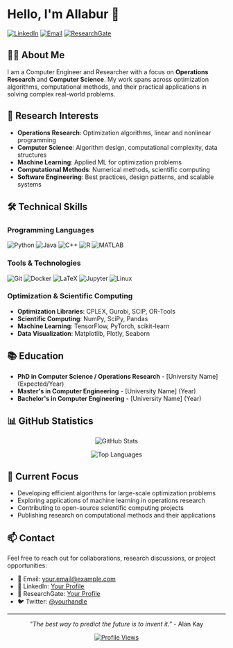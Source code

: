 # Hello, I'm Allabur 👋

[![LinkedIn](https://img.shields.io/badge/LinkedIn-0077B5?style=for-the-badge&logo=linkedin&logoColor=white)](https://linkedin.com/in/yourprofile)
[![Email](https://img.shields.io/badge/Email-D14836?style=for-the-badge&logo=gmail&logoColor=white)](mailto:your.email@example.com)
[![ResearchGate](https://img.shields.io/badge/ResearchGate-00CCBB?style=for-the-badge&logo=researchgate&logoColor=white)](https://www.researchgate.net/profile/yourprofile)

## 👨‍💻 About Me

I am a Computer Engineer and Researcher with a focus on **Operations Research** and **Computer Science**. My work spans across optimization algorithms, computational methods, and their practical applications in solving complex real-world problems.

## 🔬 Research Interests

- **Operations Research**: Optimization algorithms, linear and nonlinear programming
- **Computer Science**: Algorithm design, computational complexity, data structures
- **Machine Learning**: Applied ML for optimization problems
- **Computational Methods**: Numerical methods, scientific computing
- **Software Engineering**: Best practices, design patterns, and scalable systems

## 🛠️ Technical Skills

### Programming Languages
![Python](https://img.shields.io/badge/Python-3776AB?style=flat-square&logo=python&logoColor=white)
![Java](https://img.shields.io/badge/Java-ED8B00?style=flat-square&logo=openjdk&logoColor=white)
![C++](https://img.shields.io/badge/C++-00599C?style=flat-square&logo=c%2B%2B&logoColor=white)
![R](https://img.shields.io/badge/R-276DC3?style=flat-square&logo=r&logoColor=white)
![MATLAB](https://img.shields.io/badge/MATLAB-0076A8?style=flat-square&logo=mathworks&logoColor=white)

### Tools & Technologies
![Git](https://img.shields.io/badge/Git-F05032?style=flat-square&logo=git&logoColor=white)
![Docker](https://img.shields.io/badge/Docker-2496ED?style=flat-square&logo=docker&logoColor=white)
![LaTeX](https://img.shields.io/badge/LaTeX-008080?style=flat-square&logo=latex&logoColor=white)
![Jupyter](https://img.shields.io/badge/Jupyter-F37626?style=flat-square&logo=jupyter&logoColor=white)
![Linux](https://img.shields.io/badge/Linux-FCC624?style=flat-square&logo=linux&logoColor=black)

### Optimization & Scientific Computing
- **Optimization Libraries**: CPLEX, Gurobi, SCIP, OR-Tools
- **Scientific Computing**: NumPy, SciPy, Pandas
- **Machine Learning**: TensorFlow, PyTorch, scikit-learn
- **Data Visualization**: Matplotlib, Plotly, Seaborn

## 📚 Education

- **PhD in Computer Science / Operations Research** - [University Name] (Expected/Year)
- **Master's in Computer Engineering** - [University Name] (Year)
- **Bachelor's in Computer Engineering** - [University Name] (Year)

## 📊 GitHub Statistics

<div align="center">
  
![GitHub Stats](https://github-readme-stats.vercel.app/api?username=allabur&show_icons=true&theme=default&hide_border=true&count_private=true)

![Top Languages](https://github-readme-stats.vercel.app/api/top-langs/?username=allabur&layout=compact&theme=default&hide_border=true)

</div>

## 🔭 Current Focus

- Developing efficient algorithms for large-scale optimization problems
- Exploring applications of machine learning in operations research
- Contributing to open-source scientific computing projects
- Publishing research on computational methods and their applications

## 📫 Contact

Feel free to reach out for collaborations, research discussions, or project opportunities:

- 📧 Email: your.email@example.com
- 💼 LinkedIn: [Your Profile](https://linkedin.com/in/yourprofile)
- 🔬 ResearchGate: [Your Profile](https://www.researchgate.net/profile/yourprofile)
- 🐦 Twitter: [@yourhandle](https://twitter.com/yourhandle)

---

<div align="center">
  
*"The best way to predict the future is to invent it."* - Alan Kay

[![Profile Views](https://komarev.com/ghpvc/?username=allabur&color=blue&style=flat-square)](https://github.com/allabur)

</div>
